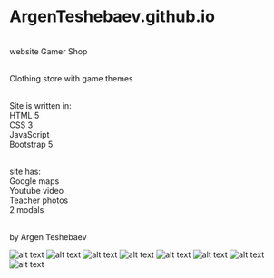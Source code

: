 # ArgenTeshebaev.github.io
<br>website Gamer Shop

<br>Сlothing store with game themes

<br>Site is written in:
<br>HTML 5
<br>CSS 3
<br>JavaScript
<br>Bootstrap 5

<br>site has:
<br>Google maps
<br>Youtube video
<br>Teacher photos
<br>2 modals

<br>by Argen Teshebaev

![alt text](https://i.imgur.com/XUKtnbV.png)
![alt text](https://i.imgur.com/yvLccAd.png)
![alt text](https://i.imgur.com/InHijRE.png)
![alt text](https://i.imgur.com/bKllKxw.png)
![alt text](https://i.imgur.com/y4SuRpO.png)
![alt text](https://i.imgur.com/0VWDcDd.png)
![alt text](https://i.imgur.com/gkeZ8OE.png)
![alt text](https://i.imgur.com/L3lmpXU.png)
